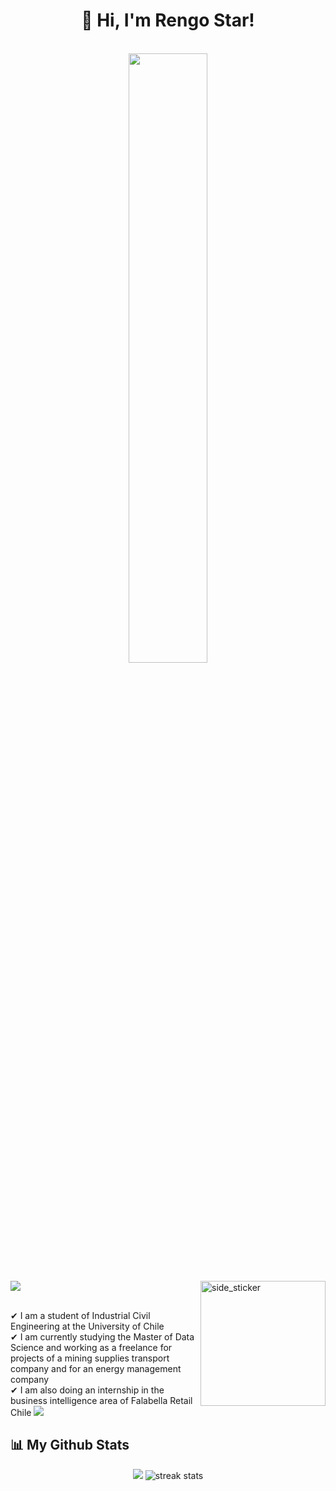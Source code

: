 <h1 align="center">
 👋 Hi, I'm Rengo Star!
</h1>

<p align="center">
</br> 
<a href="#"><img  width="50%" height="auto" src="https://imagedelivery.net/9sCnq8t6WEGNay0RAQNdvQ/clc18owp20152p6wdmbew45ve_1/public" height="70px"/></a>
</br> 
</p>

<img src="https://user-images.githubusercontent.com/73097560/115834477-dbab4500-a447-11eb-908a-139a6edaec5c.gif">

<img align="right" width=200px height=200px alt="side_sticker" src="https://media.giphy.com/media/TEnXkcsHrP4YedChhA/giphy.gif" />
<br><br>



✔ I am a student of Industrial Civil Engineering at the University of Chile <br>
✔ I am currently studying the Master of Data Science and working as a freelance for projects of a mining supplies transport company and for an energy management company <br>
✔ I am also doing an internship in the business intelligence area of Falabella Retail Chile
<img src="https://user-images.githubusercontent.com/73097560/115834477-dbab4500-a447-11eb-908a-139a6edaec5c.gif">
## 📊 My Github Stats 
<p align="center" style="margin-right:0px;padding-right:0px">
<img src="https://github-readme-stats.vercel.app/api?username=rengostar&theme=algolia">
<img alt="streak stats" src="https://github-readme-streak-stats.herokuapp.com/?user=rengostar&theme=algolia" />
</p>




